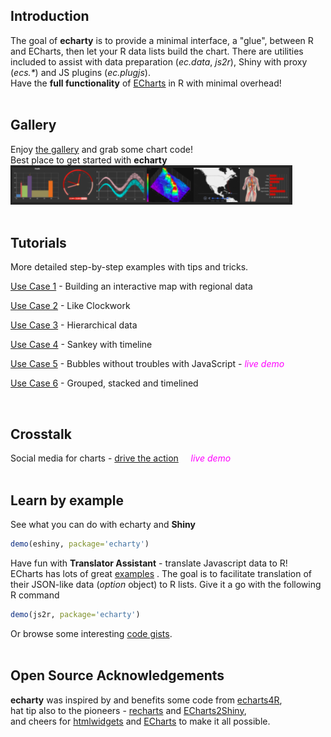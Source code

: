 <meta name="twitter:card" content="summary_large_image">
<meta name="twitter:site" content="@echarty_R">
<meta name="twitter:title" content="echarty - a thin R/Shiny wrapper to ECharts.js">
<meta name="twitter:description" content="Have the full functionality of ECharts in R with minimal overhead!">
<meta name="twitter:image" content="https://helgasoft.github.io/echarty/img/echarty.twitter.jpg">
<meta name="google-site-verification" content="EPa1Ifa0Yrcub8714ClnWEO2XwD1CDqSVYWm8oLs2Kg" />
  

## Introduction

The goal of **echarty** is to provide a minimal interface, a "glue", between R and ECharts, then let your R data lists build the chart. There are utilities included to assist with data preparation (*ec.data*, *js2r*), Shiny with proxy (*ecs.\**) and JS plugins (*ec.plugjs*).  
Have the **full functionality** of [ECharts](https://echarts.apache.org/examples/en/index.html) in R with minimal overhead!   
<br/>  
<!-- 
Building complex charts as data structures is a powerful concept, also simple and easy to use.  As decribed in [this paper](https://doi.org/10.1016/j.visinf.2018.04.011), library ECharts' foundation lays on the "*user-configurable declarative object* **option**". [Option](https://echarts.apache.org/en/option.html) is JSON-like data.  
-->

## Gallery
Enjoy [the gallery](gallery.md) and grab some chart code!  
Best place to get started with **echarty**
<a href='gallery.html'><img src='img/echarty.gallery.png'/></a>
<br /><br />

## Tutorials
More detailed step-by-step examples with tips and tricks.

[Use Case 1](uc1.md) - Building an interactive map with regional data

[Use Case 2](uc2.md) - Like Clockwork

[Use Case 3](uc3.md) - Hierarchical data

[Use Case 4](uc4.md) - Sankey with timeline

[Use Case 5](uc5.html) - Bubbles without troubles with JavaScript - <span style="color:magenta">*live demo*</span>

[Use Case 6](uc6.md) - Grouped, stacked and timelined
<br />

<br/> 

## Crosstalk 
Social media for charts - [drive the action](xtalk.html)  &nbsp; &nbsp; <span style="color:magenta">*live demo*</span>
<br />
<br/>

## Learn by example
See what you can do with echarty and **Shiny**
```r
demo(eshiny, package='echarty')
```
Have fun with **Translator Assistant**  - translate Javascript data to R! 
&nbsp; ECharts has lots of great [examples](https://echarts.apache.org/examples/en/)
. The goal is to facilitate translation of their JSON-like data (*option* object) to R lists. Give it a go with the following R command
```r
demo(js2r, package='echarty')
```
Or browse some interesting <a href='https://gist.github.com/helgasoft'>code gists</a>.
<br/>
<br/>

## Open Source Acknowledgements
 **echarty** was inspired by and benefits some code from [echarts4R](https://github.com/JohnCoene/echarts4r),  
 hat tip also to the pioneers - [recharts](https://github.com/yihui/recharts) and [ECharts2Shiny](https://github.com/XD-DENG/ECharts2Shiny),  
 and cheers for [htmlwidgets](https://github.com/ramnathv/htmlwidgets/) and [ECharts](https://echarts.apache.org/en/) to make it all possible.  
 <br/>
<br/>
<!--
<img src='https://www.r-pkg.org/badges/version/echarty' alt='CRAN' />  <img src='https://cranlogs.r-pkg.org/badges/last-day/echarty' alt='counter'/>
-->

